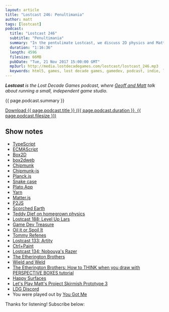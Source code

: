 ```yaml
---
layout: article
title: "Lostcast 246: Penultimania"
author: matt
tags: [lostcast]
podcast:
  title: "Lostcast 246"
  subtitle: "Penultimania"
  summary: "In the pentulimate Lostcast, we discuss 2D physics and Matt has one last art tip."
  duration: "1:16:36"
  length: 4596
  filesize: 66MB
  pubDate: "Tue, 21 Nov 2017 15:00:00 GMT"
  mp3url: http://media.lostdecadegames.com/lostcast/lostcast_246.mp3
  keywords: html5, games, lost decade games, gamedev, podcast, indie, lostcast
---
```

_**Lostcast** is the Lost Decade Games podcast, where [Geoff and Matt](/about/) talk about running a small, independent game studio._

{{ page.podcast.summary }}

<a class="download-podcast" href="{{ page.podcast.mp3url }}">
	Download {{ page.podcast.title }} ({{ page.podcast.duration }}, {{ page.podcast.filesize }})
</a>

## Show notes

* [TypeScript](https://www.typescriptlang.org/)
* [ECMAScript](https://www.ecma-international.org/publications/standards/Ecma-262.htm)
* [Box2D](http://box2d.org/)
* [box2dweb](https://github.com/hecht-software/box2dweb)
* [Chipmunk](https://chipmunk-physics.net/)
* [Chipmunk-js](https://github.com/josephg/Chipmunk-js)
* [Planck.js](http://piqnt.com/planck.js/)
* [Snake case](https://en.wikipedia.org/wiki/Snake_case)
* [Plato App](https://www.platoapp.com/)
* [Yarn](https://yarnpkg.com/en/)
* [Matter.js](http://brm.io/matter-js/)
* [P2JS](https://schteppe.github.io/p2.js/)
* [Scorched Earth](https://en.wikipedia.org/wiki/Scorched_earth)
* [Teddy Dief on homegrown physics](https://twitter.com/TeddyDief/status/928312520372375552)
* [Lostcast 188: Level Up Lars](http://www.lostdecadegames.com/lostcast-188/)
* [Game Dev Treasure](https://richtaur.github.io/GameDevTreasure/)
* [Oil it or Spoil It](http://www.fortressofdoors.com/oil-it-or-spoil-it/)
* [Tommy Refenes](https://twitter.com/TommyRefenes)
* [Lostcast 133: Artity]()
* [Ctrl+Paint](https://www.ctrlpaint.com/)
* [Lostcast 134: Nobouya's Razer](http://www.lostdecadegames.com/lostcast-134/)
* [The Etherington Brothers](http://etheringtonbrothers.tumblr.com/)
* [Wield and Weld](http://autodestructdigital.blogspot.com/2014/02/wield-weld.html)
* [The Etherington Brothers: How to THINK when you draw with PERSPECTIVE BOXES tutorial](http://theetheringtonbrothers.blogspot.co.uk/2017/09/how-to-think-when-you-draw-with.html)
* [Happy Surfaces](https://richtaur.deviantart.com/art/Happy-Surfaces-714296038)
* [Let's Play Matt's Project Skirmish Prototype 3](https://www.youtube.com/watch?v=9K3AkssabKc)
* [LDG Discord](https://discord.gg/jNHav65)
* You were played out by [You Got Me](https://joshuamorse.bandcamp.com/track/you-got-me)

Thanks for listening! Subscribe below:
